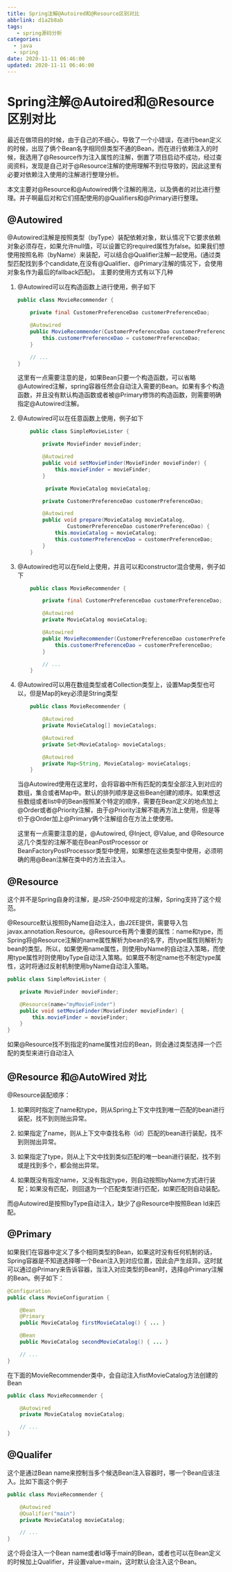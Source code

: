 ```yaml
---
title: Spring注解@Autoired和@Resource区别对比
abbrlink: d1a2b8ab
tags:
   - spring源码分析
categories:
  - java
  - spring
date: 2020-11-11 06:46:00
updated: 2020-11-11 06:46:00
---
```

# Spring注解@Autoired和@Resource区别对比

<!-- 
    1. 简单介绍
    2. @Autowired具体使用
    3. @Resouece具体使用
    4. 俩者对比
    5. 扩展介绍，@Primary @Qualifiers
 -->

最近在做项目的时候，由于自己的不细心，导致了一个小错误，在进行bean定义的时候，出现了俩个Bean名字相同但类型不通的Bean，而在进行依赖注入的时候，我选用了@Resource作为注入属性的注解，倒置了项目启动不成功，经过查阅资料，发现是自己对于@Resource注解的使用理解不到位导致的，因此这里有必要对依赖注入使用的注解进行整理分析。

本文主要对@Resource和@Autowired俩个注解的用法，以及俩者的对比进行整理。并子啊最后对和它们搭配使用的@Qualifiers和@Primary进行整理。
<!-- more -->
<!-- more -->
## @Autowired

@Autowired注解是按照类型（byType）装配依赖对象，默认情况下它要求依赖对象必须存在，如果允许null值，可以设置它的required属性为false。如果我们想使用按照名称（byName）来装配，可以结合@Qualifier注解一起使用。(通过类型匹配找到多个candidate,在没有@Qualifier、@Primary注解的情况下，会使用对象名作为最后的fallback匹配)。
主要的使用方式有以下几种

1. @Autowired可以在构造函数上进行使用，例子如下

    ``` java
    public class MovieRecommender {

        private final CustomerPreferenceDao customerPreferenceDao;

        @Autowired
        public MovieRecommender(CustomerPreferenceDao customerPreferenceDao) {
            this.customerPreferenceDao = customerPreferenceDao;
        }

        // ...
    }
    ```

    这里有一点需要注意的是，如果Bean只要一个构造函数，可以省略@Autowired注解，spring容器任然会自动注入需要的Bean。如果有多个构造函数，并且没有默认构造函数或者被@Primary修饰的构造函数，则需要明确指定@Autowired注解。

2. @Autowired可以在任意函数上使用，例子如下

    ``` java
        public class SimpleMovieLister {

            private MovieFinder movieFinder;

            @Autowired
            public void setMovieFinder(MovieFinder movieFinder) {
                this.movieFinder = movieFinder;
            }

             private MovieCatalog movieCatalog;

            private CustomerPreferenceDao customerPreferenceDao;

            @Autowired
            public void prepare(MovieCatalog movieCatalog,
                    CustomerPreferenceDao customerPreferenceDao) {
                this.movieCatalog = movieCatalog;
                this.customerPreferenceDao = customerPreferenceDao;
            }
        }
    ```

3. @Autowired也可以在field上使用，并且可以和constructor混合使用，例子如下

    ``` java
        public class MovieRecommender {

            private final CustomerPreferenceDao customerPreferenceDao;

            @Autowired
            private MovieCatalog movieCatalog;

            @Autowired
            public MovieRecommender(CustomerPreferenceDao customerPreferenceDao) {
                this.customerPreferenceDao = customerPreferenceDao;
            }

            // ...
        }
    ```

4. @Autowired可以用在数组类型或者Collection类型上，设置Map类型也可以，但是Map的key必须是String类型

    ``` java
        public class MovieRecommender {

            @Autowired
            private MovieCatalog[] movieCatalogs;

            @Autowired
            private Set<MovieCatalog> movieCatalogs;

            @Autowired
            private Map<String, MovieCatalog> movieCatalogs;
        }
    ```

    当@Autowired使用在这里时，会将容器中所有匹配的类型全部注入到对应的数组，集合或者Map中。默认的排列顺序是这些Bean创建的顺序。如果想这些数组或者list中的Bean按照某个特定的顺序，需要在Bean定义的地点加上@Order或者@Priority注解，由于@Priority注解不能再方法上使用，但是等价于@Order加上@Primary俩个注解组合在方法上使使用。

    <!--  spring 容器加载构造函数的算法  https://docs.spring.io/spring/docs/5.2.8.RELEASE/spring-framework-reference/core.html#beans-autowired-annotation-constructor-resolution-->

    这里有一点需要注意的是，@Autowired, @Inject, @Value, and @Resource这几个类型的注解不能在BeanPostProcessor or BeanFactoryPostProcessor类型中使用，如果想在这些类型中使用，必须明确的用@Bean注解在类中的方法去注入。

## @Resource

这个并不是Spring自身的注解，是JSR-250中规定的注解，Spring支持了这个规范。

@Resource默认按照ByName自动注入，由J2EE提供，需要导入包javax.annotation.Resource。@Resource有两个重要的属性：name和type，而Spring将@Resource注解的name属性解析为bean的名字，而type属性则解析为bean的类型。所以，如果使用name属性，则使用byName的自动注入策略，而使用type属性时则使用byType自动注入策略。如果既不制定name也不制定type属性，这时将通过反射机制使用byName自动注入策略。

``` java
public class SimpleMovieLister {

    private MovieFinder movieFinder;

    @Resource(name="myMovieFinder") 
    public void setMovieFinder(MovieFinder movieFinder) {
        this.movieFinder = movieFinder;
    }
}
```

如果@Resource找不到指定的name属性对应的Bean，则会通过类型选择一个匹配的类型来进行自动注入

## @Resource 和@AutoWired 对比

@Resource装配顺序：

1. 如果同时指定了name和type，则从Spring上下文中找到唯一匹配的bean进行装配，找不到则抛出异常。

2. 如果指定了name，则从上下文中查找名称（id）匹配的bean进行装配，找不到则抛出异常。

3. 如果指定了type，则从上下文中找到类似匹配的唯一bean进行装配，找不到或是找到多个，都会抛出异常。

4. 如果既没有指定name，又没有指定type，则自动按照byName方式进行装配；如果没有匹配，则回退为一个匹配类型进行匹配，如果匹配则自动装配。

而@Autowired是按照byType自动注入，缺少了@Resource中按照Bean Id来匹配。

## @Primary

如果我们在容器中定义了多个相同类型的Bean，如果这时没有任何机制的话，Spring容器是不知道选择哪一个Bean注入到对应位置，因此会产生歧异。这时就可以通过@Primary来告诉容器，当注入对应类型的Bean时，选择@Primary注解的Bean。例子如下：

``` java
@Configuration
public class MovieConfiguration {

    @Bean
    @Primary
    public MovieCatalog firstMovieCatalog() { ... }

    @Bean
    public MovieCatalog secondMovieCatalog() { ... }

    // ...
}
```

在下面的MovieRecommender类中，会自动注入fistMovieCatalog方法创建的Bean

``` java
public class MovieRecommender {

    @Autowired
    private MovieCatalog movieCatalog;

    // ...
}
```

## @Qualifer

这个是通过Bean name来控制当多个候选Bean注入容器时，哪一个Bean应该注入。比如下面这个例子

``` java
public class MovieRecommender {

    @Autowired
    @Qualifier("main")
    private MovieCatalog movieCatalog;

    // ...
}
```

这个将会注入一个Bean name或者Id等于main的Bean，或者也可以在Bean定义的时候加上Qualifier，并设置value=main，这时默认会注入这个Bean。
